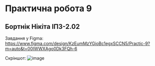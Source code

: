 # Практична робота 9
## Бортнік Нікіта ІПЗ-2.02
Завдання у Figma:
https://www.figma.com/design/KzEumMzYGioBc1egxSCCN5/Practic-9?m=auto&t=00IWWXAgo0Dk3FQh-6

Скріншот:
![image](https://github.com/user-attachments/assets/a102f12f-9755-4803-a67c-ce1250719ad2)
